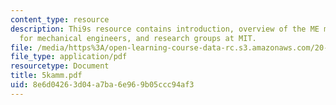 ```yaml
---
content_type: resource
description: Thi9s resource contains introduction, overview of the ME major, job opportunities
  for mechanical engineers, and research groups at MIT.
file: /media/https%3A/open-learning-course-data-rc.s3.amazonaws.com/20-010j-introduction-to-bioengineering-be-010j-spring-2006/8e6d04263d04a7ba6e969b05ccc94af3_5kamm.pdf
file_type: application/pdf
resourcetype: Document
title: 5kamm.pdf
uid: 8e6d0426-3d04-a7ba-6e96-9b05ccc94af3
---
```


